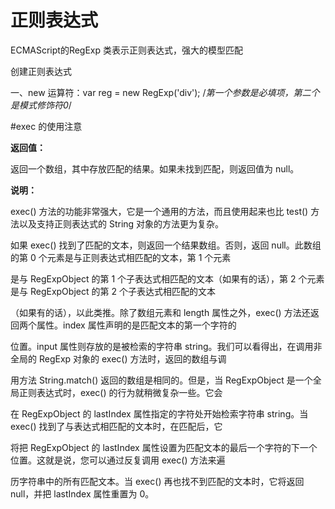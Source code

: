 # 正则表达式
                                                                                                                                                                                                                                              
ECMAScript的RegExp 类表示正则表达式，强大的模型匹配

创建正则表达式

一、new 运算符：var reg = new RegExp('div');  /*第一个参数是必填项，第二个是模式修饰符0*/

#exec 的使用注意

**返回值：**

返回一个数组，其中存放匹配的结果。如果未找到匹配，则返回值为 null。

**说明：**

exec() 方法的功能非常强大，它是一个通用的方法，而且使用起来也比 test() 方法以及支持正则表达式的 String 对象的方法更为复杂。

如果 exec() 找到了匹配的文本，则返回一个结果数组。否则，返回 null。此数组的第 0 个元素是与正则表达式相匹配的文本，第 1 个元素

是与 RegExpObject 的第 1 个子表达式相匹配的文本（如果有的话），第 2 个元素是与 RegExpObject 的第 2 个子表达式相匹配的文本

（如果有的话），以此类推。除了数组元素和 length 属性之外，exec() 方法还返回两个属性。index 属性声明的是匹配文本的第一个字符的

位置。input 属性则存放的是被检索的字符串 string。我们可以看得出，在调用非全局的 RegExp 对象的 exec() 方法时，返回的数组与调

用方法 String.match() 返回的数组是相同的。但是，当 RegExpObject 是一个全局正则表达式时，exec() 的行为就稍微复杂一些。它会

在 RegExpObject 的 lastIndex 属性指定的字符处开始检索字符串 string。当 exec() 找到了与表达式相匹配的文本时，在匹配后，它

将把 RegExpObject 的 lastIndex 属性设置为匹配文本的最后一个字符的下一个位置。这就是说，您可以通过反复调用 exec() 方法来遍

历字符串中的所有匹配文本。当 exec() 再也找不到匹配的文本时，它将返回 null，并把 lastIndex 属性重置为 0。


